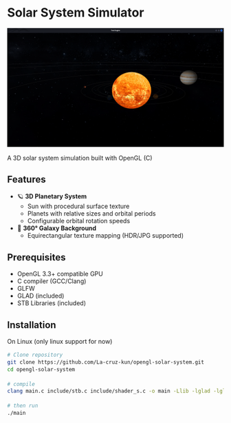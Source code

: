 # Solar System Simulator

![Solar System Demo](screenshot/Screenshot.png) <!-- Replace with actual screenshot path -->

A 3D solar system simulation built with OpenGL (C)

## Features

- 🪐 **3D Planetary System**
  - Sun with procedural surface texture
  - Planets with relative sizes and orbital periods
  - Configurable orbital rotation speeds
- 🌌 **360° Galaxy Background**
  - Equirectangular texture mapping (HDR/JPG supported)

## Prerequisites

- OpenGL 3.3+ compatible GPU
- C compiler (GCC/Clang)
- GLFW
- GLAD (included)
- STB Libraries (included)

## Installation

On Linux (only linux support for now)
```bash
# Clone repository
git clone https://github.com/La-cruz-kun/opengl-solar-system.git
cd opengl-solar-system

# compile
clang main.c include/stb.c include/shader_s.c -o main -Llib -lglad -lglfw -lm -lcglm

# then run
./main
